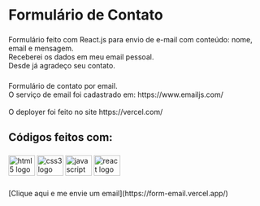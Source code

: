 <h1 align="left">Formulário de Contato</h1>

###

<p align="left">Formulário feito com React.js para envio de e-mail com conteúdo: nome, email e mensagem.<br>Receberei os dados em meu email pessoal.<br>Desde já agradeço seu contato.</p>

###

<p align="left">Formulário de contato por email.<br>O serviço de email foi cadastrado em: https://www.emailjs.com/<br><br>O deployer foi feito no site https://vercel.com/</p>

###

<h2 align="left">Códigos feitos com:</h2>

###

<div align="left">
  <img src="https://cdn.jsdelivr.net/gh/devicons/devicon/icons/html5/html5-original.svg" height="40" width="52" alt="html5 logo"  />
  <img src="https://cdn.jsdelivr.net/gh/devicons/devicon/icons/css3/css3-original.svg" height="40" width="52" alt="css3 logo"  />
  <img src="https://cdn.jsdelivr.net/gh/devicons/devicon/icons/javascript/javascript-original.svg" height="40" width="52" alt="javascript logo"  />
  <img src="https://cdn.jsdelivr.net/gh/devicons/devicon/icons/react/react-original.svg" height="40" width="52" alt="react logo"  />
</div>

###

<p align="left">[Clique aqui e me envie um email](https://form-email.vercel.app/)</p>

###

